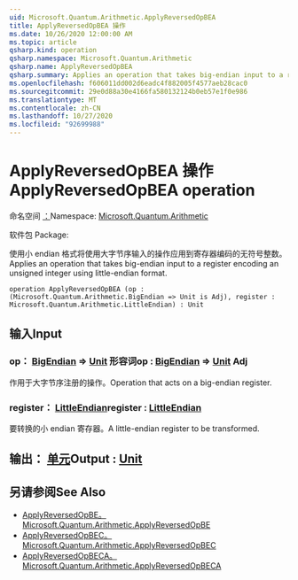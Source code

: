 ```yaml
---
uid: Microsoft.Quantum.Arithmetic.ApplyReversedOpBEA
title: ApplyReversedOpBEA 操作
ms.date: 10/26/2020 12:00:00 AM
ms.topic: article
qsharp.kind: operation
qsharp.namespace: Microsoft.Quantum.Arithmetic
qsharp.name: ApplyReversedOpBEA
qsharp.summary: Applies an operation that takes big-endian input to a register encoding an unsigned integer using little-endian format.
ms.openlocfilehash: f606011dd002d6eadc4f882005f4577aeb28cac0
ms.sourcegitcommit: 29e0d88a30e4166fa580132124b0eb57e1f0e986
ms.translationtype: MT
ms.contentlocale: zh-CN
ms.lasthandoff: 10/27/2020
ms.locfileid: "92699988"
---
```

# <a name="applyreversedopbea-operation"></a><span data-ttu-id="84e95-102">ApplyReversedOpBEA 操作</span><span class="sxs-lookup"><span data-stu-id="84e95-102">ApplyReversedOpBEA operation</span></span>

<span data-ttu-id="84e95-103">命名空间 [：](xref:Microsoft.Quantum.Arithmetic)</span><span class="sxs-lookup"><span data-stu-id="84e95-103">Namespace: [Microsoft.Quantum.Arithmetic](xref:Microsoft.Quantum.Arithmetic)</span></span>

<span data-ttu-id="84e95-104">软件包 [](https://nuget.org/packages/)</span><span class="sxs-lookup"><span data-stu-id="84e95-104">Package: [](https://nuget.org/packages/)</span></span>


<span data-ttu-id="84e95-105">使用小 endian 格式将使用大字节序输入的操作应用到寄存器编码的无符号整数。</span><span class="sxs-lookup"><span data-stu-id="84e95-105">Applies an operation that takes big-endian input to a register encoding an unsigned integer using little-endian format.</span></span>

```qsharp
operation ApplyReversedOpBEA (op : (Microsoft.Quantum.Arithmetic.BigEndian => Unit is Adj), register : Microsoft.Quantum.Arithmetic.LittleEndian) : Unit
```


## <a name="input"></a><span data-ttu-id="84e95-106">输入</span><span class="sxs-lookup"><span data-stu-id="84e95-106">Input</span></span>

### <a name="op--bigendian--unit-adj"></a><span data-ttu-id="84e95-107">op： [BigEndian](xref:Microsoft.Quantum.Arithmetic.BigEndian) => [Unit](xref:microsoft.quantum.lang-ref.unit) 形容词</span><span class="sxs-lookup"><span data-stu-id="84e95-107">op : [BigEndian](xref:Microsoft.Quantum.Arithmetic.BigEndian) => [Unit](xref:microsoft.quantum.lang-ref.unit) Adj</span></span>

<span data-ttu-id="84e95-108">作用于大字节序注册的操作。</span><span class="sxs-lookup"><span data-stu-id="84e95-108">Operation that acts on a big-endian register.</span></span>


### <a name="register--littleendian"></a><span data-ttu-id="84e95-109">register： [LittleEndian](xref:Microsoft.Quantum.Arithmetic.LittleEndian)</span><span class="sxs-lookup"><span data-stu-id="84e95-109">register : [LittleEndian](xref:Microsoft.Quantum.Arithmetic.LittleEndian)</span></span>

<span data-ttu-id="84e95-110">要转换的小 endian 寄存器。</span><span class="sxs-lookup"><span data-stu-id="84e95-110">A little-endian register to be transformed.</span></span>



## <a name="output--unit"></a><span data-ttu-id="84e95-111">输出： [单元](xref:microsoft.quantum.lang-ref.unit)</span><span class="sxs-lookup"><span data-stu-id="84e95-111">Output : [Unit](xref:microsoft.quantum.lang-ref.unit)</span></span>



## <a name="see-also"></a><span data-ttu-id="84e95-112">另请参阅</span><span class="sxs-lookup"><span data-stu-id="84e95-112">See Also</span></span>

- [<span data-ttu-id="84e95-113">ApplyReversedOpBE。</span><span class="sxs-lookup"><span data-stu-id="84e95-113">Microsoft.Quantum.Arithmetic.ApplyReversedOpBE</span></span>](xref:Microsoft.Quantum.Arithmetic.ApplyReversedOpBE)
- [<span data-ttu-id="84e95-114">ApplyReversedOpBEC。</span><span class="sxs-lookup"><span data-stu-id="84e95-114">Microsoft.Quantum.Arithmetic.ApplyReversedOpBEC</span></span>](xref:Microsoft.Quantum.Arithmetic.ApplyReversedOpBEC)
- [<span data-ttu-id="84e95-115">ApplyReversedOpBECA。</span><span class="sxs-lookup"><span data-stu-id="84e95-115">Microsoft.Quantum.Arithmetic.ApplyReversedOpBECA</span></span>](xref:Microsoft.Quantum.Arithmetic.ApplyReversedOpBECA)